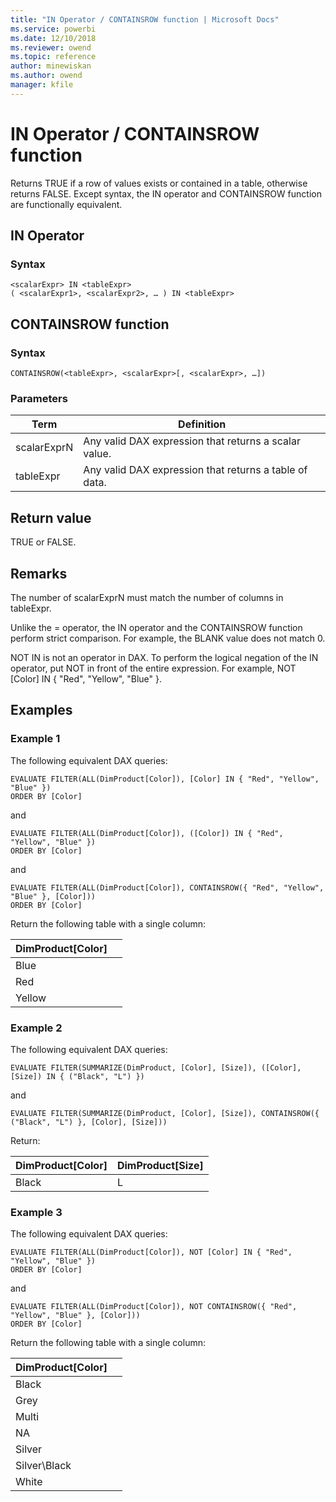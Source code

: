 ```yaml
---
title: "IN Operator / CONTAINSROW function | Microsoft Docs"
ms.service: powerbi 
ms.date: 12/10/2018
ms.reviewer: owend
ms.topic: reference
author: minewiskan
ms.author: owend
manager: kfile
---
```

# IN Operator / CONTAINSROW function
Returns TRUE if a row of values exists or contained in a table, otherwise returns FALSE.
Except syntax, the IN operator and CONTAINSROW function are functionally equivalent.

## IN Operator 
### Syntax  
  
```dax
<scalarExpr> IN <tableExpr> 
( <scalarExpr1>, <scalarExpr2>, … ) IN <tableExpr>

```

## CONTAINSROW function
### Syntax
 
 ```
 CONTAINSROW(<tableExpr>, <scalarExpr>[, <scalarExpr>, …]) 
 ```
  
### Parameters  
  
|Term|Definition|  
|--------|--------------|  
|scalarExprN|Any valid DAX expression that returns a scalar value.|  
|tableExpr|Any valid DAX expression that returns a table of data.|  

  
## Return value  
TRUE or FALSE.
  
## Remarks  
The number of scalarExprN must match the number of columns in tableExpr.

Unlike the = operator, the IN operator and the CONTAINSROW function perform strict comparison. For example, the BLANK value does not match 0.

NOT IN is not an operator in DAX. To perform the logical negation of the IN operator, put NOT in front of the entire expression. For example, NOT [Color] IN { "Red", "Yellow", "Blue" }. 

  
## Examples
### Example 1
The following equivalent DAX queries:

```dax
EVALUATE FILTER(ALL(DimProduct[Color]), [Color] IN { "Red", "Yellow", "Blue" })
ORDER BY [Color]
```

and

```dax
EVALUATE FILTER(ALL(DimProduct[Color]), ([Color]) IN { "Red", "Yellow", "Blue" })
ORDER BY [Color]
```

and

```dax
EVALUATE FILTER(ALL(DimProduct[Color]), CONTAINSROW({ "Red", "Yellow", "Blue" }, [Color]))
ORDER BY [Color]
```

Return the following table with a single column:

DimProduct[Color]  | |
---------|---------
Blue     |         
Red     |         
Yellow  |

### Example 2
The following equivalent DAX queries:

```dax
EVALUATE FILTER(SUMMARIZE(DimProduct, [Color], [Size]), ([Color], [Size]) IN { ("Black", "L") }) 
```

and

```dax
EVALUATE FILTER(SUMMARIZE(DimProduct, [Color], [Size]), CONTAINSROW({ ("Black", "L") }, [Color], [Size]))
```

Return:


DimProduct[Color]  | DimProduct[Size] |
---------|---------
Black     |  L       

### Example 3
The following equivalent DAX queries:

```dax
EVALUATE FILTER(ALL(DimProduct[Color]), NOT [Color] IN { "Red", "Yellow", "Blue" })
ORDER BY [Color] 
```

and

```dax
EVALUATE FILTER(ALL(DimProduct[Color]), NOT CONTAINSROW({ "Red", "Yellow", "Blue" }, [Color]))
ORDER BY [Color]
```

Return the following table with a single column:

DimProduct[Color]  | |
---------|---------
Black     |         
Grey     |         
Multi  |  
NA   |
Silver  |
Silver\Black  |
White |

 


  
